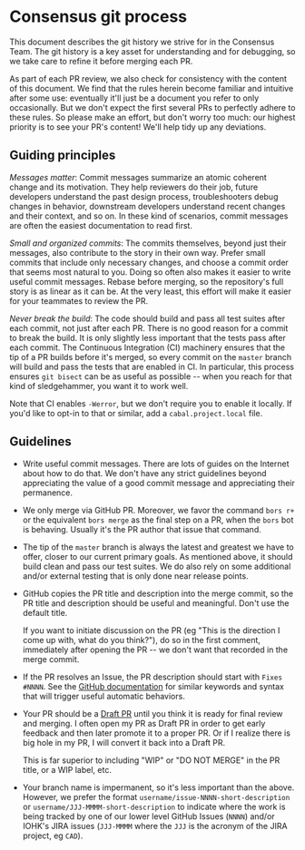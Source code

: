 # Consensus git process

This document describes the git history we strive for in the Consensus Team. The
git history is a key asset for understanding and for debugging, so we take care
to refine it before merging each PR.

As part of each PR review, we also check for consistency with the content of
this document. We find that the rules herein become familiar and intuitive after
some use: eventually it'll just be a document you refer to only occasionally.
But we don't expect the first several PRs to perfectly adhere to these rules. So
please make an effort, but don't worry too much: our highest priority is to see
your PR's content! We'll help tidy up any deviations.

## Guiding principles

_Messages matter_: Commit messages summarize an atomic coherent change and its
motivation. They help reviewers do their job, future developers understand the
past design process, troubleshooters debug changes in behavior, downstream
developers understand recent changes and their context, and so on. In these kind
of scenarios, commit messages are often the easiest documentation to read first.

_Small and organized commits_: The commits themselves, beyond just their
messages, also contribute to the story in their own way. Prefer small commits
that include only necessary changes, and choose a commit order that seems most
natural to you. Doing so often also makes it easier to write useful commit
messages. Rebase before merging, so the repository's full story is as linear as
it can be. At the very least, this effort will make it easier for your teammates
to review the PR.

_Never break the build_: The code should build and pass all test suites after
each commit, not just after each PR. There is no good reason for a commit to
break the build. It is only slightly less important that the tests pass after
each commit. The Continuous Integration (CI) machinery ensures that the tip of a
PR builds before it's merged, so every commit on the `master` branch will build
and pass the tests that are enabled in CI. In particular, this process ensures
`git bisect` can be as useful as possible -- when you reach for that kind of
sledgehammer, you want it to work well.

Note that CI enables `-Werror`, but we don't require you to enable it locally.
If you'd like to opt-in to that or similar, add a `cabal.project.local` file.

## Guidelines

  * Write useful commit messages. There are lots of guides on the Internet about
    how to do that. We don't have any strict guidelines beyond appreciating the
    value of a good commit message and appreciating their permanence.

  * We only merge via GitHub PR. Moreover, we favor the command `bors r+` or the
    equivalent `bors merge` as the final step on a PR, when the `bors` bot is
    behaving. Usually it's the PR author that issue that command.

  * The tip of the `master` branch is always the latest and greatest we have to
    offer, closer to our current primary goals. As mentioned above, it should
    build clean and pass our test suites. We do also rely on some additional
    and/or external testing that is only done near release points.

  * GitHub copies the PR title and description into the merge commit, so the PR
    title and description should be useful and meaningful. Don't use the default
    title.

    If you want to initiate discussion on the PR (eg "This is the direction I
    come up with, what do you think?"), do so in the first comment, immediately
    after opening the PR -- we don't want that recorded in the merge commit.

  * If the PR resolves an Issue, the PR description should start with `Fixes
    #NNNN`. See the [GitHub documentation][gh-auto-link-issue] for similar
    keywords and syntax that will trigger useful automatic behaviors.

    [gh-auto-link-issue]: https://docs.github.com/en/issues/tracking-your-work-with-issues/linking-a-pull-request-to-an-issue#linking-a-pull-request-to-an-issue-using-a-keyword

  * Your PR should be a [Draft PR][github-draft-pr] until you think it is ready
    for final review and merging. I often open my PR as Draft PR in order to get
    early feedback and then later promote it to a proper PR. Or if I realize
    there is big hole in my PR, I will convert it back into a Draft PR.

    This is far superior to including "WIP" or "DO NOT MERGE" in the PR title,
    or a WIP label, etc.

    [github-draft-pr]: https://github.blog/2019-02-14-introducing-draft-pull-requests/

  * Your branch name is impermanent, so it's less important than the above.
    However, we prefer the format `username/issue-NNNN-short-description` or
    `username/JJJ-MMMM-short-description` to indicate where the work is being
    tracked by one of our lower level GitHub Issues (`NNNN`) and/or IOHK's JIRA
    issues (`JJJ-MMMM` where the `JJJ` is the acronym of the JIRA project, eg
    `CAD`).
